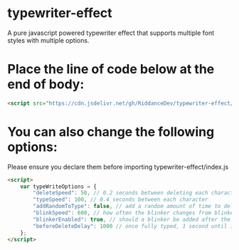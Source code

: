 # typewriter-effect
A pure javascript powered typewriter effect that supports multiple font styles with multiple options. 

# Place the line of code below at the end of body:
```html
<script src="https://cdn.jsdelivr.net/gh/RiddanceDev/typewriter-effect/index.js"></script>
```

# You can also change the following options:
Please ensure you declare them before importing typewriter-effect/index.js
```html
<script>
    var typeWriteOptions = {
        "deleteSpeed": 50, // 0.2 seconds between deleting each character
        "typeSpeed": 100, // 0.4 seconds between each character
        "addRandomToType": false, // add a random amount of time to delete & type speeds
        "blinkSpeed": 600, // how often the blinker changes from blinkerColor to transparent
        "blinkerEnabled": true, // should a blinker be added after the inner text
        "beforeDeleteDelay": 1000 // once fully typed, 1 second until it deletes 
    };
</script>
```

